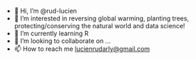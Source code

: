 - 👋 Hi, I’m @rud-lucien
- 👀 I’m interested in reversing global warming, planting trees, protecting/conserving the natural world and data science!
- 🌱 I’m currently learning R
- 💞️ I’m looking to collaborate on ... 
- 📫 How to reach me lucienrudarly@gmail.com

<!---
rud-lucien/rud-lucien is a ✨ special ✨ repository because its `README.md` (this file) appears on your GitHub profile.
You can click the Preview link to take a look at your changes.
--->
